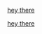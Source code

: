 


<a href="https://ru.wowhead.com/soulbind-calc/embed/necrolord/emeni/shaman/ApZlAQUohgASBSl_ABUs8gAhFSg9AA">hey there</a>

<a href="https://ru.wowhead.com/soulbind-calc/necrolord/emeni/shaman/ApZlAQUohgASBSl_ABUs8gAhFSg9AA">hey there</a>
